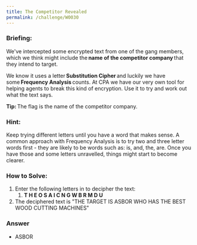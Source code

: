 ```yaml
---
title: The Competitor Revealed
permalink: /challenge/W0030
---
```


### Briefing: 
We've intercepted some encrypted text from one of the gang members, which we think might include the **name of the competitor company** that they intend to target. 

We know it uses a letter **Substitution Cipher** and luckily we have some **Frequency Analysis** counts. At CPA we have our very own tool for helping agents to break this kind of encryption. Use it to try and work out what the text says. 

**Tip:** The flag is the name of the competitor company. 

### Hint:
Keep trying different letters until you have a word that makes sense. A common approach with Frequency Analysis is to try two and three letter words first - they are likely to be words such as: is, and, the, are. Once you have those and some letters unravelled, things might start to become clearer.

### How to Solve: 
1. Enter the following letters in to decipher the text:
    1. **T H E O S A I C N G W B R M D U**
2. The deciphered text is "THE TARGET IS ASBOR WHO HAS THE BEST WOOD CUTTING MACHINES"

### Answer
- ASBOR